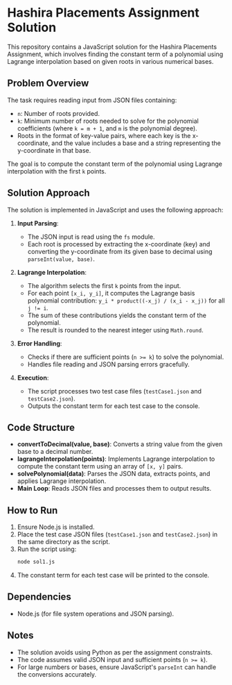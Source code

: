 # Hashira Placements Assignment Solution

This repository contains a JavaScript solution for the Hashira Placements Assignment, which involves finding the constant term of a polynomial using Lagrange interpolation based on given roots in various numerical bases.

## Problem Overview

The task requires reading input from JSON files containing:

- `n`: Number of roots provided.
- `k`: Minimum number of roots needed to solve for the polynomial coefficients (where `k = m + 1`, and `m` is the polynomial degree).
- Roots in the format of key-value pairs, where each key is the x-coordinate, and the value includes a base and a string representing the y-coordinate in that base.

The goal is to compute the constant term of the polynomial using Lagrange interpolation with the first `k` points.

## Solution Approach

The solution is implemented in JavaScript and uses the following approach:

1. **Input Parsing**:

   - The JSON input is read using the `fs` module.
   - Each root is processed by extracting the x-coordinate (key) and converting the y-coordinate from its given base to decimal using `parseInt(value, base)`.

2. **Lagrange Interpolation**:

   - The algorithm selects the first `k` points from the input.
   - For each point `[x_i, y_i]`, it computes the Lagrange basis polynomial contribution: `y_i * product((-x_j) / (x_i - x_j))` for all `j != i`.
   - The sum of these contributions yields the constant term of the polynomial.
   - The result is rounded to the nearest integer using `Math.round`.

3. **Error Handling**:

   - Checks if there are sufficient points (`n >= k`) to solve the polynomial.
   - Handles file reading and JSON parsing errors gracefully.

4. **Execution**:
   - The script processes two test case files (`testCase1.json` and `testCase2.json`).
   - Outputs the constant term for each test case to the console.

## Code Structure

- **convertToDecimal(value, base)**: Converts a string value from the given base to a decimal number.
- **lagrangeInterpolation(points)**: Implements Lagrange interpolation to compute the constant term using an array of `[x, y]` pairs.
- **solvePolynomial(data)**: Parses the JSON data, extracts points, and applies Lagrange interpolation.
- **Main Loop**: Reads JSON files and processes them to output results.

## How to Run

1. Ensure Node.js is installed.
2. Place the test case JSON files (`testCase1.json` and `testCase2.json`) in the same directory as the script.
3. Run the script using:
   ```bash
   node sol1.js
   ```
4. The constant term for each test case will be printed to the console.

## Dependencies

- Node.js (for file system operations and JSON parsing).

## Notes

- The solution avoids using Python as per the assignment constraints.
- The code assumes valid JSON input and sufficient points (`n >= k`).
- For large numbers or bases, ensure JavaScript's `parseInt` can handle the conversions accurately.
